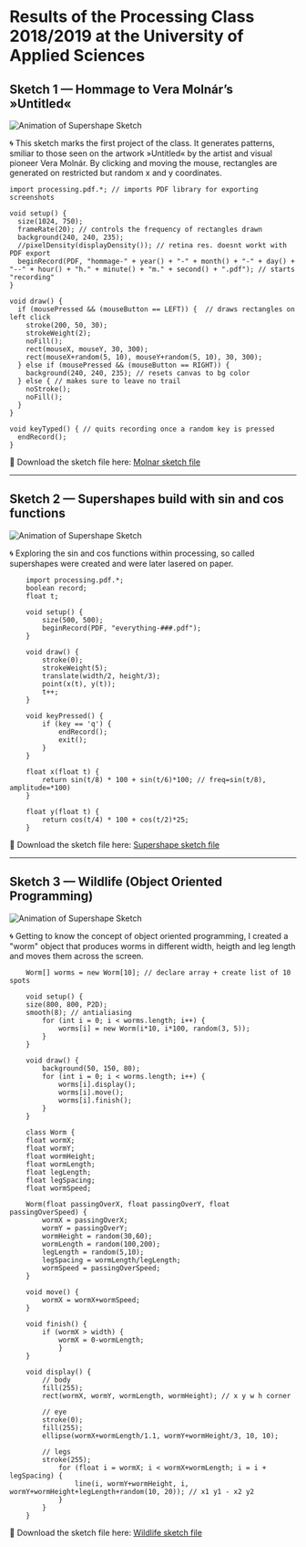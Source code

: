 # Results of the Processing Class 2018/2019 at the University of Applied Sciences
## Sketch 1 — Hommage to Vera Molnár’s »Untitled«
![Animation of Supershape Sketch](/img/molnar.gif)

🌀 This sketch marks the first project of the class. It generates patterns, smiliar to those seen on the artwork »Untitled« by the artist and visual pioneer Vera Molnár. By clicking and moving the mouse, rectangles are generated on restricted but random x and y coordinates. 

	import processing.pdf.*; // imports PDF library for exporting screenshots

	void setup() {
	  size(1024, 750);
	  frameRate(20); // controls the frequency of rectangles drawn
	  background(240, 240, 235); 
	  //pixelDensity(displayDensity()); // retina res. doesnt workt with PDF export
	  beginRecord(PDF, "hommage-" + year() + "-" + month() + "-" + day() + "--" + hour() + "h." + minute() + "m." + second() + ".pdf"); // starts "recording"
	}

	void draw() {
	  if (mousePressed && (mouseButton == LEFT)) {  // draws rectangles on left click
		stroke(200, 50, 30);
		strokeWeight(2);
		noFill();
		rect(mouseX, mouseY, 30, 300);
		rect(mouseX+random(5, 10), mouseY+random(5, 10), 30, 300);
	  } else if (mousePressed && (mouseButton == RIGHT)) {
		background(240, 240, 235); // resets canvas to bg color
	  } else { // makes sure to leave no trail
		noStroke(); 
		noFill();
	  }
	}

	void keyTyped() { // quits recording once a random key is pressed
	  endRecord();
	}

🔗 Download the sketch file here: [Molnar sketch file](sketch_files/molnar_sketch.zip)


- - -


## Sketch 2 — Supershapes build with sin and cos functions
![Animation of Supershape Sketch](/img/supershape.gif)

🌀 Exploring the sin and cos functions within processing, so called supershapes were created and were later lasered on paper.

		import processing.pdf.*;
		boolean record;
		float t;

		void setup() {
			size(500, 500);
			beginRecord(PDF, "everything-###.pdf");
		}

		void draw() {
			stroke(0);
			strokeWeight(5);
			translate(width/2, height/3);
			point(x(t), y(t));
			t++;
		}

		void keyPressed() {
			if (key == 'q') {
				endRecord();
				exit();
			}
		}

		float x(float t) {
			return sin(t/8) * 100 + sin(t/6)*100; // freq=sin(t/8), amplitude=*100)
		}

		float y(float t) {
			return cos(t/4) * 100 + cos(t/2)*25;
		}

🔗 Download the sketch file here: [Supershape sketch file](sketch_files/supershape_sketch.zip)

- - -


## Sketch 3 — Wildlife (Object Oriented Programming)
![Animation of Supershape Sketch](/img/wildlife.gif)

🌀 Getting to know the concept of object oriented programming, I created a "worm" object that produces worms in different width, heigth and leg length and moves them across the screen.

		Worm[] worms = new Worm[10]; // declare array + create list of 10 spots

		void setup() {
		size(800, 800, P2D);
		smooth(8); // antialiasing
			for (int i = 0; i < worms.length; i++) {
				worms[i] = new Worm(i*10, i*100, random(3, 5));
			}
		}

		void draw() {
			background(50, 150, 80);
			for (int i = 0; i < worms.length; i++) {
				worms[i].display();
				worms[i].move();
				worms[i].finish();
			}
		}

		class Worm {
		float wormX;
		float wormY;
		float wormHeight;
		float wormLength;
		float legLength;
		float legSpacing;
		float wormSpeed;

		Worm(float passingOverX, float passingOverY, float passingOverSpeed) {
			wormX = passingOverX;
			wormY = passingOverY;
			wormHeight = random(30,60);
			wormLength = random(100,200);
			legLength = random(5,10);
			legSpacing = wormLength/legLength;
			wormSpeed = passingOverSpeed;
		}

		void move() {
			wormX = wormX+wormSpeed;
		}

		void finish() {
			if (wormX > width) {
				wormX = 0-wormLength;
				}
		}

		void display() {
			// body
			fill(255);
			rect(wormX, wormY, wormLength, wormHeight); // x y w h corner

			// eye
			stroke(0);
			fill(255);
			ellipse(wormX+wormLength/1.1, wormY+wormHeight/3, 10, 10);

			// legs
			stroke(255);
				for (float i = wormX; i < wormX+wormLength; i = i + legSpacing) {
					line(i, wormY+wormHeight, i, wormY+wormHeight+legLength+random(10, 20)); // x1 y1 - x2 y2
				}
			}
		}

🔗 Download the sketch file here: [Wildlife sketch file](sketch_files/wildlife_sketch.zip)